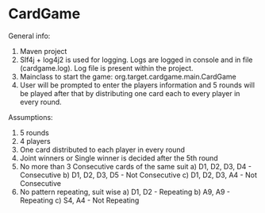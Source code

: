 # CardGame

General info:
1) Maven project
2) Slf4j + log4j2 is used for logging. Logs are logged in console and in file (cardgame.log). Log file is present within the project.
3) Mainclass to start the game: org.target.cardgame.main.CardGame
3) User will be prompted to enter the players information and 5 rounds will be played after that by distributing one card each to every player in every round.

Assumptions:
1) 5 rounds
2) 4 players
3) One card distributed to each player in every round
4) Joint winners or Single winner is decided after the 5th round
5) No more than 3 Consecutive cards of the same suit
   a) D1, D2, D3, D4 - Consecutive
   b) D1, D2, D3, D5 - Not Consecutive
   c) D1, D2, D3, A4 - Not Consecutive
6) No pattern repeating, suit wise
   a) D1, D2 - Repeating
   b) A9, A9 - Repeating
   c) S4, A4 - Not Repeating

